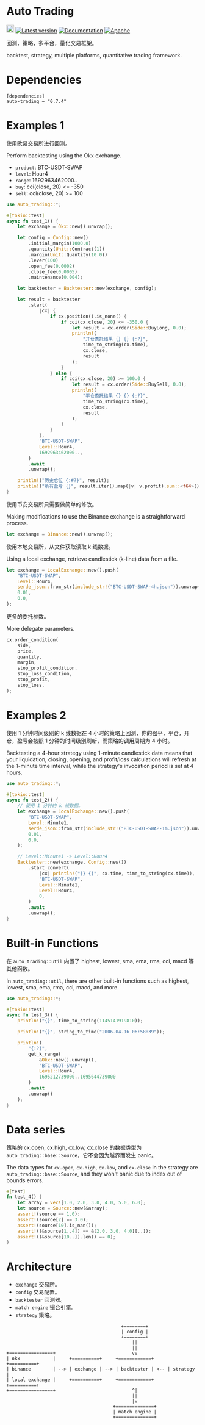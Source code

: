 # Auto Trading

[<img alt="github" src="https://img.shields.io/badge/github-86maid/auto--trading- ?logo=github" height="20">](https://github.com/86maid/auto-trading)
[![Latest version](https://img.shields.io/crates/v/auto-trading)](https://crates.io/crates/auto-trading)
[![Documentation](https://docs.rs/auto-trading/badge.svg)](https://docs.rs/auto-trading)
[![Apache](https://img.shields.io/badge/license-Apache-blue.svg)](https://github.com/86maid/auto-trading/blob/master/LICENSE)

回测，策略，多平台，量化交易框架。

backtest, strategy, multiple platforms, quantitative trading framework.

# Dependencies

```
[dependencies]
auto-trading = "0.7.4"
```

# Examples 1

使用欧易交易所进行回测。

Perform backtesting using the Okx exchange.

* `product`: BTC-USDT-SWAP  
* `level`: Hour4  
* `range`: 1692963462000..  
* `buy`: cci(close, 20) <= -350
* `sell`: cci(close, 20) >= 100

```rust
use auto_trading::*;

#[tokio::test]
async fn test_1() {
    let exchange = Okx::new().unwrap();

    let config = Config::new()
        .initial_margin(1000.0)
        .quantity(Unit::Contract(1))
        .margin(Unit::Quantity(10.0))
        .lever(100)
        .open_fee(0.0002)
        .close_fee(0.0005)
        .maintenance(0.004);

    let backtester = Backtester::new(exchange, config);

    let result = backtester
        .start(
            |cx| {
                if cx.position().is_none() {
                    if cci(cx.close, 20) <= -350.0 {
                        let result = cx.order(Side::BuyLong, 0.0);
                        println!(
                            "开仓委托结果 {} {} {:?}",
                            time_to_string(cx.time),
                            cx.close,
                            result
                        );
                    }
                } else {
                    if cci(cx.close, 20) >= 100.0 {
                        let result = cx.order(Side::BuySell, 0.0);
                        println!(
                            "平仓委托结果 {} {} {:?}",
                            time_to_string(cx.time),
                            cx.close,
                            result
                        );
                    }
                }
            },
            "BTC-USDT-SWAP",
            Level::Hour4,
            1692963462000..,
        )
        .await
        .unwrap();

    println!("历史仓位 {:#?}", result);
    println!("所有盈亏 {}", result.iter().map(|v| v.profit).sum::<f64>());
}
```

使用币安交易所只需要做简单的修改。

Making modifications to use the Binance exchange is a straightforward process.

```rust
let exchange = Binance::new().unwrap();
```

使用本地交易所，从文件获取读取 k 线数据。

Using a local exchange, retrieve candlestick (k-line) data from a file.

```rust
let exchange = LocalExchange::new().push(
    "BTC-USDT-SWAP",
    Level::Hour4,
    serde_json::from_str(include_str!("BTC-USDT-SWAP-4h.json")).unwrap(),
    0.01,
    0.0,
);
```

更多的委托参数。

More delegate parameters.

```rust
cx.order_condition(
    side,
    price,
    quantity,
    margin,
    stop_profit_condition,
    stop_loss_condition,
    stop_profit,
    stop_loss,
);
```

# Examples 2

使用 1 分钟时间级别的 k 线数据在 4 小时的策略上回测，你的强平，平仓，开仓，盈亏会按照 1 分钟的时间级别刷新，而策略的调用周期为 4 小时。

Backtesting a 4-hour strategy using 1-minute candlestick data means that your liquidation, closing, opening, and profit/loss calculations will refresh at the 1-minute time interval, while the strategy's invocation period is set at 4 hours.

```rust
use auto_trading::*;

#[tokio::test]
async fn test_2() {
    // 使用 1 分钟的 k 线数据。
    let exchange = LocalExchange::new().push(
        "BTC-USDT-SWAP",
        Level::Minute1,
        serde_json::from_str(include_str!("BTC-USDT-SWAP-1m.json")).unwrap(),
        0.01,
        0.0,
    );

    // Level::Minute1 -> Level::Hour4
    Backtester::new(exchange, Config::new())
        .start_convert(
            |cx| println!("{} {}", cx.time, time_to_string(cx.time)),
            "BTC-USDT-SWAP",
            Level::Minute1,
            Level::Hour4,
            0,
        )
        .await
        .unwrap();
}
```

# Built-in Functions

在 `auto_trading::util` 内置了 highest, lowest, sma, ema, rma, cci, macd 等其他函数。

In `auto_trading::util`, there are other built-in functions such as highest, lowest, sma, ema, rma, cci, macd, and more.

```rust
use auto_trading::*;

#[tokio::test]
async fn test_3() {
    println!("{}", time_to_string(1145141919810));

    println!("{}", string_to_time("2006-04-16 06:58:39"));

    println!(
        "{:?}",
        get_k_range(
            &Okx::new().unwrap(),
            "BTC-USDT-SWAP",
            Level::Hour4,
            1695212739000..1695644739000
        )
        .await
        .unwrap()
    );
}
```

# Data series

策略的 cx.open, cx.high, cx.low, cx.close 的数据类型为 `auto_trading::base::Source`，它不会因为越界而发生 panic。

The data types for `cx.open`, `cx.high`, `cx.low`, and `cx.close` in the strategy are `auto_trading::base::Source`, and they won't panic due to index out of bounds errors.

```rust
#[test]
fn test_4() {
    let array = vec![1.0, 2.0, 3.0, 4.0, 5.0, 6.0];
    let source = Source::new(&array);
    assert!(source == 1.0);
    assert!(source[2] == 3.0);
    assert!(source[10].is_nan());
    assert!((&source[1..4]) == &[2.0, 3.0, 4.0][..]);
    assert!((&source[10..]).len() == 0);
}
```

# Architecture

* `exchange` 交易所。
* `config` 交易配置。
* `backtester` 回测器。
* `match engine` 撮合引擎。
* `strategy` 策略。

```
                                          +========+
                                          | config |
                                          +========+
                                              ||
                                              ||
+================+                            vv
| okx            |     +==========+     +============+     +==========+
| binance        | --> | exchange | --> | backtester | <-- | strategy |
| local exchange |     +==========+     +============+     +==========+
+================+                            ^|
                                              ||
                                              |v
                                       +==============+
                                       | match engine |
                                       +==============+
```
